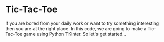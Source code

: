 # Tic-Tac-Toe
If you are bored from your daily work or want to try something interesting then you are at the right place. In this code, we are going to make a Tic-Tac-Toe game using Python TKinter. So let's get started...
